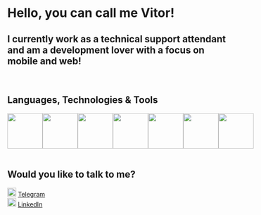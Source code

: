 # Hello, you can call me Vitor!

## I currently work as a technical support attendant and am a development lover with a focus on mobile and web!

<br/>

## Languages, Technologies & Tools

<div style="display: flex; flex: 1; align-items: center; flex-direction: row; width: 100%;>
  <img height="" src=""/>
  <img height="80" src="https://i.ibb.co/d0Y49R2/java.png" />
  <img height="80" src="https://i.ibb.co/6rJp4ZP/android.png" />
  <img height="80" src="https://i.ibb.co/WkbYQ53/html.png"/>
  <img height="80" src="https://i.ibb.co/2W8R5cj/css.png" />
  <img height="80" src="https://i.ibb.co/d54z0Gs/androidstudio.png" />
  <img height="80" src="https://i.ibb.co/stFfCTF/vscode.png" />
  <img height="80" src="https://i.ibb.co/DVCwK6B/mysql.png" />
</div>

<br/>

## Would you like to talk to me?
  <img src="https://i.ibb.co/56Ggm7H/telegram.png" height="20"/> <a href="https://t.me/viit0r">Telegram</a><br/>
  <img src="https://i.ibb.co/F3d3jvQ/linkedin.png" height="20" /> <a href="https://www.linkedin.com/in/vitor-oliveira-a48753189/">LinkedIn</a>
